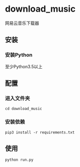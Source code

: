 # download_music
网易云音乐下载器
## 安装

### 安装Python

至少Python3.5以上

## 配置

### 进入文件夹

```
cd download_music
```


### 安装依赖

```
pip3 install -r requirements.txt
```

## 使用

```
python run.py
```
